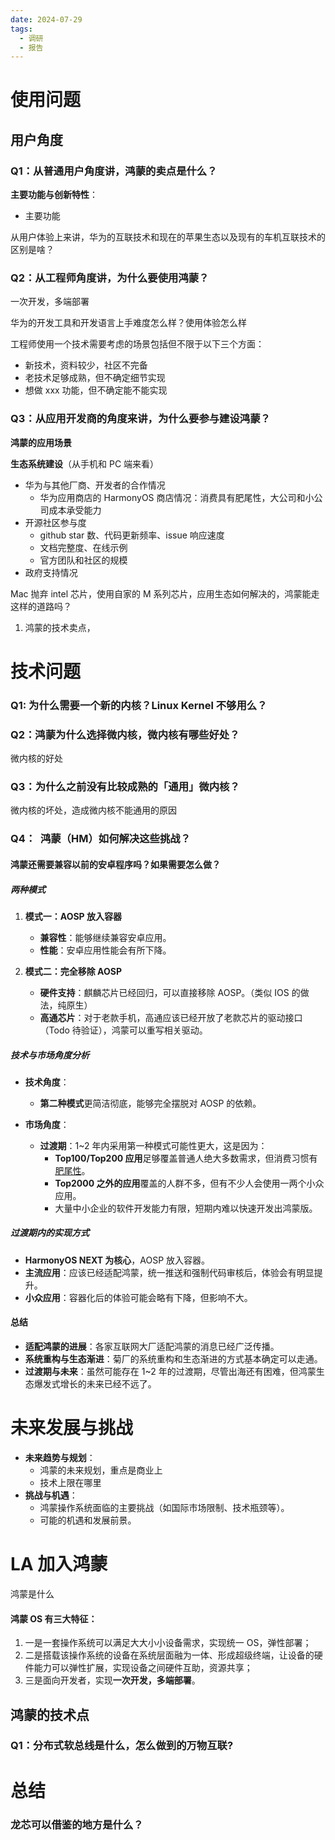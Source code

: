 ```yaml
---
date: 2024-07-29
tags:
  - 调研
  - 报告
---
```


# 使用问题

## 用户角度

### Q1：从普通用户角度讲，鸿蒙的卖点是什么？

**主要功能与创新特性**：

- 主要功能

从用户体验上来讲，华为的互联技术和现在的苹果生态以及现有的车机互联技术的区别是啥？

### Q2：从工程师角度讲，为什么要使用鸿蒙？

一次开发，多端部署

华为的开发工具和开发语言上手难度怎么样？使用体验怎么样

工程师使用一个技术需要考虑的场景包括但不限于以下三个方面：

- 新技术，资料较少，社区不完备
- 老技术足够成熟，但不确定细节实现
- 想做 xxx 功能，但不确定能不能实现

### Q3：从应用开发商的角度来讲，为什么要参与建设鸿蒙？

**鸿蒙的应用场景**

**生态系统建设**（从手机和 PC 端来看）

- 华为与其他厂商、开发者的合作情况
  - 华为应用商店的 HarmonyOS 商店情况：消费具有肥尾性，大公司和小公司成本承受能力
- 开源社区参与度
  - github star 数、代码更新频率、issue 响应速度
  - 文档完整度、在线示例
  - 官方团队和社区的规模
- 政府支持情况

Mac 抛弃 intel 芯片，使用自家的 M 系列芯片，应用生态如何解决的，鸿蒙能走这样的道路吗？

1. 鸿蒙的技术卖点，

# 技术问题

### Q1: 为什么需要一个新的内核？Linux Kernel 不够用么？

### Q2：鸿蒙为什么选择微内核，微内核有哪些好处？

微内核的好处

### Q3：为什么之前没有比较成熟的「通用」微内核？

微内核的坏处，造成微内核不能通用的原因

### Q4：  鸿蒙（HM）如何解决这些挑战？

#### 鸿蒙还需要兼容以前的安卓程序吗？如果需要怎么做？

##### 两种模式

1. **模式一：AOSP 放入容器**

   - **兼容性**：能够继续兼容安卓应用。
   - **性能**：安卓应用性能会有所下降。

2. **模式二：完全移除 AOSP**
   - **硬件支持**：麒麟芯片已经回归，可以直接移除 AOSP。（类似 IOS 的做法，纯原生）
   - **高通芯片**：对于老款手机，高通应该已经开放了老款芯片的驱动接口（Todo 待验证），鸿蒙可以重写相关驱动。

##### 技术与市场角度分析

- **技术角度**：

  - **第二种模式**更简洁彻底，能够完全摆脱对 AOSP 的依赖。

- **市场角度**：
  - **过渡期**：1~2 年内采用第一种模式可能性更大，这是因为：
    - **Top100/Top200 应用**足够覆盖普通人绝大多数需求，但消费习惯有[肥尾性](##肥尾性)。
    - **Top2000 之外的应用**覆盖的人群不多，但有不少人会使用一两个小众应用。
    - 大量中小企业的软件开发能力有限，短期内难以快速开发出鸿蒙版。

##### 过渡期内的实现方式

- **HarmonyOS NEXT 为核心**，AOSP 放入容器。
- **主流应用**：应该已经适配鸿蒙，统一推送和强制代码审核后，体验会有明显提升。
- **小众应用**：容器化后的体验可能会略有下降，但影响不大。

#### 总结

- **适配鸿蒙的进展**：各家互联网大厂适配鸿蒙的消息已经广泛传播。
- **系统重构与生态渐进**：菊厂的系统重构和生态渐进的方式基本确定可以走通。
- **过渡期与未来**：虽然可能存在 1~2 年的过渡期，尽管出海还有困难，但鸿蒙生态爆发式增长的未来已经不远了。

# 未来发展与挑战

- **未来趋势与规划**：
  - 鸿蒙的未来规划，重点是商业上
  - 技术上限在哪里
- **挑战与机遇**：
  - 鸿蒙操作系统面临的主要挑战（如国际市场限制、技术瓶颈等）。
  - 可能的机遇和发展前景。

# LA 加入鸿蒙

鸿蒙是什么

#### 鸿蒙 OS 有三大特征：

1. 一是一套操作系统可以满足大大小小设备需求，实现统一 OS，弹性部署；
2. 二是搭载该操作系统的设备在系统层面融为一体、形成超级终端，让设备的硬件能力可以弹性扩展，实现设备之间硬件互助，资源共享；
3. 三是面向开发者，实现**一次开发，多端部署**。

## 鸿蒙的技术点

### Q1：分布式软总线是什么，怎么做到的万物互联?

# 总结

### 龙芯可以借鉴的地方是什么？
